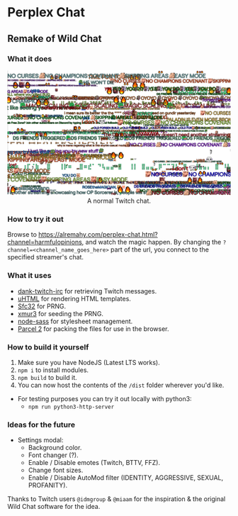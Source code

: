 # Perplex Chat
## Remake of Wild Chat

### What it does
<p align="center">
  <img src="./Example.png"/>
  <br>A normal Twitch chat.
</p>

### How to try it out
Browse to https://alremahy.com/perplex-chat.html?channel=harmfulopinions, and watch the magic happen.
By changing the `?channel=<channel_name_goes_here>` part of the url, you connect to the specified streamer's chat.

### What it uses
  * [dank-twitch-irc](https://github.com/robotty/dank-twitch-irc) for retrieving Twitch messages.
  * [uHTML](https://github.com/WebReflection/uhtml) for rendering HTML templates.
  * [Sfc32](https://github.com/michaeldzjap/rand-seed/blob/develop/src/Algorithms/Sfc32.ts) for PRNG.
  * [xmur3](https://github.com/bryc/code/blob/master/jshash/PRNGs.md#addendum-a-seed-generating-functions) for seeding the PRNG.
  * [node-sass](https://github.com/sass/node-sass) for stylesheet management.
  * [Parcel 2](https://github.com/parcel-bundler/parcel/) for packing the files for use in the browser.

### How to build it yourself
  1. Make sure you have NodeJS (Latest LTS works).
  2. `npm i` to install modules.
  3. `npm build` to build it.
  4. You can now host the contents of the `/dist` folder wherever you'd like.
  * For testing purposes you can try it out locally with python3:
    * `npm run python3-http-server`

### Ideas for the future
  * Settings modal:
    * Background color.
    * Font changer (?).
    * Enable / Disable emotes (Twitch, BTTV, FFZ).
    * Change font sizes.
    * Enable / Disable AutoMod filter (IDENTITY, AGGRESSIVE, SEXUAL, PROFANITY).

Thanks to Twitch users `@idmgroup` & `@miaam` for the inspiration & the original Wild Chat software for the idea.

